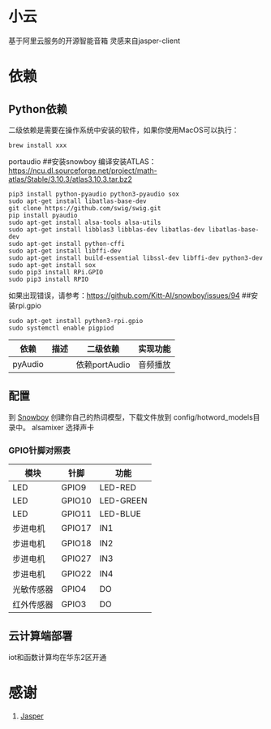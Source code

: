 # 小云 
基于阿里云服务的开源智能音箱
灵感来自jasper-client



# 依赖
## Python依赖
二级依赖是需要在操作系统中安装的软件，如果你使用MacOS可以执行：
```
brew install xxx  
```
portaudio
##安装snowboy
编译安装ATLAS：
https://ncu.dl.sourceforge.net/project/math-atlas/Stable/3.10.3/atlas3.10.3.tar.bz2

```
pip3 install python-pyaudio python3-pyaudio sox
sudo apt-get install libatlas-base-dev
git clone https://github.com/swig/swig.git
pip install pyaudio
sudo apt-get install alsa-tools alsa-utils
sudo apt-get install libblas3 libblas-dev libatlas-dev libatlas-base-dev
sudo apt-get install python-cffi
sudo apt-get install libffi-dev
sudo apt-get install build-essential libssl-dev libffi-dev python3-dev
sudo apt-get install sox
sudo pip3 install RPi.GPIO
sudo pip3 install RPIO
```
如果出现错误，请参考：https://github.com/Kitt-AI/snowboy/issues/94
##安装rpi.gpio
```
sudo apt-get install python3-rpi.gpio
sudo systemctl enable pigpiod
```

| 依赖 | 描述 | 二级依赖 | 实现功能 |  
|-----|----|----|----|
| pyAudio | | 依赖portAudio | 音频播放 | 


## 配置
到 [Snowboy](https://snowboy.kitt.ai/dashboard) 创建你自己的热词模型，下载文件放到
config/hotword_models目录中。
alsamixer  选择声卡
### GPIO针脚对照表
| 模块 | 针脚 | 功能 |
|----|----|----|
| LED | GPIO9 | LED-RED | 
| LED | GPIO10 | LED-GREEN | 
| LED | GPIO11 | LED-BLUE |
| 步进电机 | GPIO17 | IN1 |
| 步进电机 | GPIO18 | IN2 |
| 步进电机 | GPIO27 | IN3 |
| 步进电机 | GPIO22 | IN4 |
| 光敏传感器 | GPIO4 | DO |
| 红外传感器 | GPIO3 | DO |


## 云计算端部署
iot和函数计算均在华东2区开通

# 感谢
1. [Jasper](http://jasperproject.github.io/)







